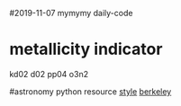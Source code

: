 #2019-11-07
mymymy daily-code

# metallicity indicator 
kd02
d02
pp04
o3n2

#astronomy python resource
[style](https://www.astro.umd.edu/~msk/computing/python/#examples)
[berkeley](http://ugastro.berkeley.edu/pydecal/textbook.pdf)

